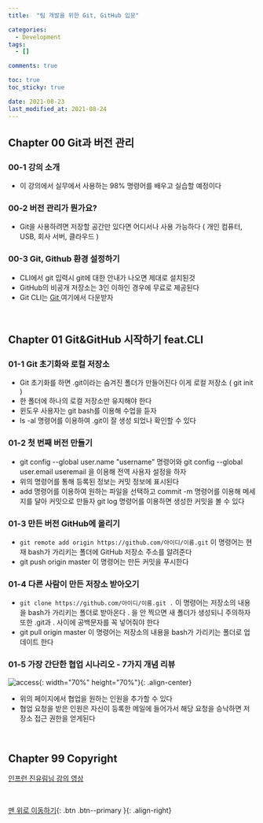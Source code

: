 ```yaml
---
title:  "팀 개발을 위한 Git, GitHub 입문" 

categories:
  - Development
tags:
  - []

comments: true

toc: true
toc_sticky: true

date: 2021-08-23
last_modified_at: 2021-08-24
---
```


## Chapter 00 Git과 버전 관리

### 00-1 강의 소개
- 이 강의에서 실무에서 사용하는 98% 명령어를 배우고 실습할 예정이다

### 00-2 버전 관리가 뭔가요?
- Git을 사용하려면 저장할 공간만 있다면 어디서나 사용 가능하다 ( 개인 컴퓨터, USB, 회사 서버, 클라우드 )

### 00-3 Git, Github 환경 설정하기
- CLI에서 git 입력시 git에 대한 안내가 나오면 제대로 설치된것
- GitHub의 비공개 저장소는 3인 이하인 경우에 무료로 제공된다
- Git CLI는 [ Git ](https://git-scm.com) 여기에서 다운받자

<br>

## Chapter 01 Git&GitHub 시작하기 feat.CLI

### 01-1 Git 초기화와 로컬 저장소
- Git 초기화를 하면 .git이라는 숨겨진 폴더가 만들어진다 이게 로컬 저장소 ( git init )
- 한 폴더에 하나의 로컬 저장소만 유지해야 한다
- 윈도우 사용자는 git bash를 이용해 수업을 듣자
- ls -al 명령어를 이용하여 .git이 잘 생성 되었나 확인할 수 있다

### 01-2 첫 번째 버전 만들기
- git config --global user.name "username" 명령어와 git config --global user.email useremail 을 이용해 전역 사용자 설정을 하자
- 위의 명령어를 통해 등록된 정보는 커밋 정보에 표시된다
- add 명령어를 이용하여 원하는 파일을 선택하고 commit -m 명령어를 이용해 메세지를 달아 커밋으로 만들자 git log 명령어를 이용하면 생성한 커밋을 볼 수 있다

### 01-3 만든 버전 GitHub에 올리기
- `git remote add origin https://github.com/아이디/이름.git` 이 명령어는 현재 bash가 가리키는 폴더에 GitHub 저장소 주소를 알려준다
- git push origin master 이 명령어는 만든 커밋을 푸시한다

### 01-4 다른 사람이 만든 저장소 받아오기
- `git clone https://github.com/아이디/이름.git .` 이 명령어는 저장소의 내용을 bash가 가리키는 폴더로 받아온다 . 을 안 찍으면 새 폴더가 생성되니 주의하자 또한 .git과 . 사이에 공백문자를 꼭 넣어줘야 한다
- git pull origin master 이 명령어는 저장소의 내용을 bash가 가리키는 폴더로 업데이트 한다

### 01-5 가장 간단한 협업 시나리오 - 7가지 개념 리뷰

![access](https://user-images.githubusercontent.com/80055816/130560343-8cc57ad2-4514-4728-93ab-cfb2ee7d7562.PNG){: width="70%" height="70%"}{: .align-center}

- 위의 페이지에서 협업을 원하는 인원을 추가할 수 있다
- 협업 요청을 받은 인원은 자신이 등록한 메일에 들어가서 해당 요청을 승낙하면 저장소 접근 권한을 얻게된다

<br>

## Chapter 99 Copyright

[ 인프런 진유림님 강의 영상 ](https://www.inflearn.com/course/%ED%8C%80%EA%B0%9C%EB%B0%9C-%EA%B9%83-%EA%B9%83%ED%97%88%EB%B8%8C/dashboard)

<br>

[맨 위로 이동하기](#){: .btn .btn--primary }{: .align-right}
